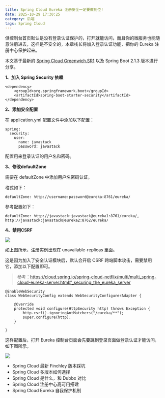 ```yaml
---
title: Spring Cloud Eureka 注册安全一定要做到位！
date: 2025-10-29 17:30:25
category: 后端
tags: Spring Cloud
---
```



但控制台首页默认是没有登录认证保护的，打开就能访问，而且你的微服务也能随意注册进去，这样是不安全的，本章栈长将加入登录认证功能，把你的 Eureka 注册中心保护起来。

本文基于最新的 [Spring Cloud Greenwich.SR1](https://mp.weixin.qq.com/s/V6W634Rqjm9SoKb04bGygA) 以及 Spring Boot 2.1.3 版本进行分享。

**1、加入 Spring Security 依赖**

```
<dependency>
	<groupId>org.springframework.boot</groupId>
	<artifactId>spring-boot-starter-security</artifactId>
</dependency>
```

**2、添加安全配置**

在 application.yml 配置文件中添加以下配置：

```
spring: 
  security:
    user:
      name: javastack
      password: javastack
```

配置用来登录认证的用户名和密码。

**3、修改defaultZone**

需要在 defaultZone 中添加用户名密码认证。

格式如下：

```
defaultZone: http://username:password@eureka:8761/eureka/
```

参考配置如下：

```
defaultZone: http://javastack:javastack@eureka1:8761/eureka/, http://javastack:javastack@eureka2:8762/eureka/
```

**4、禁用CSRF**

![](http://img.javastack.cn/20190328114313.png)

如上图所示，注册实例出现在 unavailable-replicas 里面。

这是因为加入了安全认证模块后，默认会开启 CSRF 跨站脚本攻击，需要禁用它，添加以下配置即可。

> 参考：https://cloud.spring.io/spring-cloud-netflix/multi/multi_spring-cloud-eureka-server.html#_securing_the_eureka_server

```
@EnableWebSecurity
class WebSecurityConfig extends WebSecurityConfigurerAdapter {

    @Override
    protected void configure(HttpSecurity http) throws Exception {
        http.csrf().ignoringAntMatchers("/eureka/**");
        super.configure(http);
    }

}
```

这样配置后，打开 Eureka 控制台页面会先要跳到登录页面做登录认证才能访问，如下图所示。

![](http://img.javastack.cn/20190328145822.png)

- Spring Cloud 最新 Finchley 版本踩坑
- Spring Cloud 多版本如何选择
- Spring Cloud 是什么，和 Dubbo 对比
- Spring Cloud 注册中心高可用搭建
- Spring Cloud Eureka 自我保护机制
